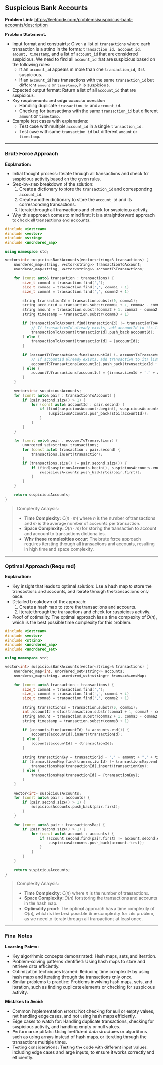 ## Suspicious Bank Accounts
**Problem Link:** https://leetcode.com/problems/suspicious-bank-accounts/description

**Problem Statement:**
- Input format and constraints: Given a list of `transactions` where each transaction is a string in the format `transaction_id, account_id, amount, timestamp`, and a list of `account_id` that are considered suspicious. We need to find all `account_id` that are suspicious based on the following rules:
  - If an `account_id` appears in more than one `transaction_id`, it is suspicious.
  - If an `account_id` has transactions with the same `transaction_id` but different `amount` or `timestamp`, it is suspicious.
- Expected output format: Return a list of all `account_id` that are suspicious.
- Key requirements and edge cases to consider:
  - Handling duplicate `transaction_id` and `account_id`.
  - Checking for transactions with the same `transaction_id` but different `amount` or `timestamp`.
- Example test cases with explanations:
  - Test case with multiple `account_id` in a single `transaction_id`.
  - Test case with same `transaction_id` but different `amount` or `timestamp`.

---

### Brute Force Approach

**Explanation:**
- Initial thought process: Iterate through all transactions and check for suspicious activity based on the given rules.
- Step-by-step breakdown of the solution:
  1. Create a dictionary to store the `transaction_id` and corresponding `account_id`.
  2. Create another dictionary to store the `account_id` and its corresponding transactions.
  3. Iterate through all transactions and check for suspicious activity.
- Why this approach comes to mind first: It is a straightforward approach to check all transactions and accounts.

```cpp
#include <iostream>
#include <vector>
#include <string>
#include <unordered_map>

using namespace std;

vector<int> suspiciousBankAccounts(vector<string>& transactions) {
    unordered_map<string, vector<string>> transactionToAccount;
    unordered_map<string, vector<string>> accountToTransactions;
    
    for (const auto& transaction : transactions) {
        size_t comma1 = transaction.find(',');
        size_t comma2 = transaction.find(',', comma1 + 1);
        size_t comma3 = transaction.find(',', comma2 + 1);
        
        string transactionId = transaction.substr(0, comma1);
        string accountId = transaction.substr(comma1 + 1, comma2 - comma1 - 1);
        string amount = transaction.substr(comma2 + 1, comma3 - comma2 - 1);
        string timestamp = transaction.substr(comma3 + 1);
        
        if (transactionToAccount.find(transactionId) != transactionToAccount.end()) {
            // If transactionId already exists, add accountId to its list
            transactionToAccount[transactionId].push_back(accountId);
        } else {
            transactionToAccount[transactionId] = {accountId};
        }
        
        if (accountToTransactions.find(accountId) != accountToTransactions.end()) {
            // If accountId already exists, add transaction to its list
            accountToTransactions[accountId].push_back(transactionId + "," + amount + "," + timestamp);
        } else {
            accountToTransactions[accountId] = {transactionId + "," + amount + "," + timestamp};
        }
    }
    
    vector<int> suspiciousAccounts;
    for (const auto& pair : transactionToAccount) {
        if (pair.second.size() > 1) {
            for (const auto& accountId : pair.second) {
                if (find(suspiciousAccounts.begin(), suspiciousAccounts.end(), stoi(accountId)) == suspiciousAccounts.end()) {
                    suspiciousAccounts.push_back(stoi(accountId));
                }
            }
        }
    }
    
    for (const auto& pair : accountToTransactions) {
        unordered_set<string> transactions;
        for (const auto& transaction : pair.second) {
            transactions.insert(transaction);
        }
        if (transactions.size() != pair.second.size()) {
            if (find(suspiciousAccounts.begin(), suspiciousAccounts.end(), stoi(pair.first)) == suspiciousAccounts.end()) {
                suspiciousAccounts.push_back(stoi(pair.first));
            }
        }
    }
    
    return suspiciousAccounts;
}
```

> Complexity Analysis:
> - **Time Complexity:** $O(n \cdot m)$ where $n$ is the number of transactions and $m$ is the average number of accounts per transaction.
> - **Space Complexity:** $O(n \cdot m)$ for storing the transaction to account and account to transactions dictionaries.
> - **Why these complexities occur:** The brute force approach requires iterating through all transactions and accounts, resulting in high time and space complexity.

---

### Optimal Approach (Required)

**Explanation:**
- Key insight that leads to optimal solution: Use a hash map to store the transactions and accounts, and iterate through the transactions only once.
- Detailed breakdown of the approach:
  1. Create a hash map to store the transactions and accounts.
  2. Iterate through the transactions and check for suspicious activity.
- Proof of optimality: The optimal approach has a time complexity of $O(n)$, which is the best possible time complexity for this problem.

```cpp
#include <iostream>
#include <vector>
#include <string>
#include <unordered_map>
#include <unordered_set>

using namespace std;

vector<int> suspiciousBankAccounts(vector<string>& transactions) {
    unordered_map<int, unordered_set<string>> accounts;
    unordered_map<string, unordered_set<string>> transactionsMap;
    
    for (const auto& transaction : transactions) {
        size_t comma1 = transaction.find(',');
        size_t comma2 = transaction.find(',', comma1 + 1);
        size_t comma3 = transaction.find(',', comma2 + 1);
        
        string transactionId = transaction.substr(0, comma1);
        int accountId = stoi(transaction.substr(comma1 + 1, comma2 - comma1 - 1));
        string amount = transaction.substr(comma2 + 1, comma3 - comma2 - 1);
        string timestamp = transaction.substr(comma3 + 1);
        
        if (accounts.find(accountId) != accounts.end()) {
            accounts[accountId].insert(transactionId);
        } else {
            accounts[accountId] = {transactionId};
        }
        
        string transactionKey = transactionId + "," + amount + "," + timestamp;
        if (transactionsMap.find(transactionId) != transactionsMap.end()) {
            transactionsMap[transactionId].insert(transactionKey);
        } else {
            transactionsMap[transactionId] = {transactionKey};
        }
    }
    
    vector<int> suspiciousAccounts;
    for (const auto& pair : accounts) {
        if (pair.second.size() > 1) {
            suspiciousAccounts.push_back(pair.first);
        }
    }
    
    for (const auto& pair : transactionsMap) {
        if (pair.second.size() > 1) {
            for (const auto& account : accounts) {
                if (account.second.find(pair.first) != account.second.end() && find(suspiciousAccounts.begin(), suspiciousAccounts.end(), account.first) == suspiciousAccounts.end()) {
                    suspiciousAccounts.push_back(account.first);
                }
            }
        }
    }
    
    return suspiciousAccounts;
}
```

> Complexity Analysis:
> - **Time Complexity:** $O(n)$ where $n$ is the number of transactions.
> - **Space Complexity:** $O(n)$ for storing the transactions and accounts in the hash map.
> - **Optimality proof:** The optimal approach has a time complexity of $O(n)$, which is the best possible time complexity for this problem, as we need to iterate through all transactions at least once.

---

### Final Notes

**Learning Points:**
- Key algorithmic concepts demonstrated: Hash maps, sets, and iteration.
- Problem-solving patterns identified: Using hash maps to store and retrieve data efficiently.
- Optimization techniques learned: Reducing time complexity by using hash maps and iterating through the transactions only once.
- Similar problems to practice: Problems involving hash maps, sets, and iteration, such as finding duplicate elements or checking for suspicious activity.

**Mistakes to Avoid:**
- Common implementation errors: Not checking for null or empty values, not handling edge cases, and not using hash maps efficiently.
- Edge cases to watch for: Handling duplicate transactions, checking for suspicious activity, and handling empty or null values.
- Performance pitfalls: Using inefficient data structures or algorithms, such as using arrays instead of hash maps, or iterating through the transactions multiple times.
- Testing considerations: Testing the code with different input values, including edge cases and large inputs, to ensure it works correctly and efficiently.